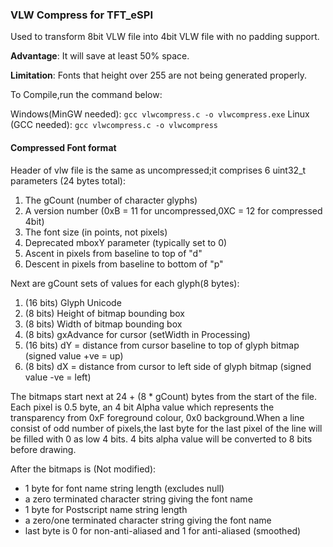 ### VLW Compress for TFT_eSPI

Used to transform 8bit VLW file into 4bit VLW file with no padding support.

**Advantage**:  It will save at least 50% space.

**Limitation**: Fonts that height over 255 are not being generated properly.

To Compile,run the command below:
    
Windows(MinGW needed): `gcc vlwcompress.c -o vlwcompress.exe`
Linux  (GCC needed):   `gcc vlwcompress.c -o vlwcompress`
	
	
#### Compressed Font format 


Header of vlw file is the same as uncompressed;it comprises 6 uint32_t parameters (24 bytes total):
      
1. The gCount (number of character glyphs)
2. A version number (0xB = 11 for uncompressed,0XC = 12 for compressed 4bit)
3. The font size (in points, not pixels)
4. Deprecated mboxY parameter (typically set to 0)
5. Ascent in pixels from baseline to top of "d"
6. Descent in pixels from baseline to bottom of "p"

Next are gCount sets of values for each glyph(8 bytes):
      
1. (16 bits) Glyph Unicode
2. (8 bits)  Height of bitmap bounding box
3. (8 bits)  Width of bitmap bounding box   
4. (8 bits)  gxAdvance for cursor (setWidth in Processing)
5. (16 bits) dY = distance from cursor baseline to top of glyph bitmap (signed value +ve = up)
6. (8 bits)  dX = distance from cursor to left side of glyph bitmap (signed value -ve = left)

The bitmaps start next at 24 + (8 * gCount) bytes from the start of the file.
Each pixel is 0.5 byte, an 4 bit Alpha value which represents the transparency from 
0xF foreground colour, 0x0 background.When a line consist of odd number of pixels,the last byte 
for the last pixel of the line will be filled with 0 as low 4 bits.
4 bits alpha value will be converted to 8 bits before drawing.

After the bitmaps is (Not modified):

- 1 byte for font name string length (excludes null)
- a zero terminated character string giving the font name
- 1 byte for Postscript name string length
- a zero/one terminated character string giving the font name
- last byte is 0 for non-anti-aliased and 1 for anti-aliased (smoothed)
